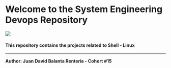 # Welcome to the System Engineering Devops Repository
[![](https://www.holbertonschool.com/holberton-logo.png)](http://https://www.holbertonschool.com/holberton-logo.png)
#### This repository contains the projects related to Shell - Linux

------------


**Author: Juan David Balanta Renteria - Cohort #15**
